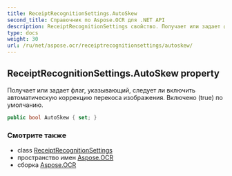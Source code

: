 ```yaml
---
title: ReceiptRecognitionSettings.AutoSkew
second_title: Справочник по Aspose.OCR для .NET API
description: ReceiptRecognitionSettings свойство. Получает или задает флаг указывающий следует ли включить автоматическую коррекцию перекоса изображения. Включено true по умолчанию.
type: docs
weight: 30
url: /ru/net/aspose.ocr/receiptrecognitionsettings/autoskew/
---
```

## ReceiptRecognitionSettings.AutoSkew property

Получает или задает флаг, указывающий, следует ли включить автоматическую коррекцию перекоса изображения. Включено (true) по умолчанию.

```csharp
public bool AutoSkew { set; }
```

### Смотрите также

* class [ReceiptRecognitionSettings](../)
* пространство имен [Aspose.OCR](../../receiptrecognitionsettings/)
* сборка [Aspose.OCR](../../../)


